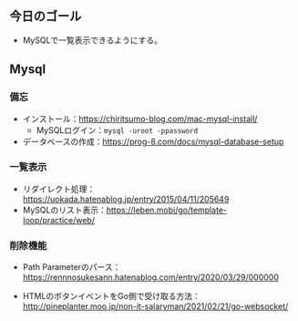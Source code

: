 ##  今日のゴール
- MySQLで一覧表示できるようにする。


## Mysql
### 備忘

- インストール：https://chiritsumo-blog.com/mac-mysql-install/
    - MySQLログイン：`mysql -uroot -ppassword`
- データベースの作成：https://prog-8.com/docs/mysql-database-setup

### 一覧表示
- リダイレクト処理：https://uokada.hatenablog.jp/entry/2015/04/11/205649
- MySQLのリスト表示：https://leben.mobi/go/template-loop/practice/web/

### 削除機能
- Path Parameterのパース：https://rennnosukesann.hatenablog.com/entry/2020/03/29/000000




- HTMLのボタンイベントをGo側で受け取る方法：http://pineplanter.moo.jp/non-it-salaryman/2021/02/21/go-websocket/
